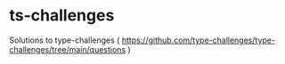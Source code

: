 # ts-challenges
Solutions to type-challenges ( https://github.com/type-challenges/type-challenges/tree/main/questions )
